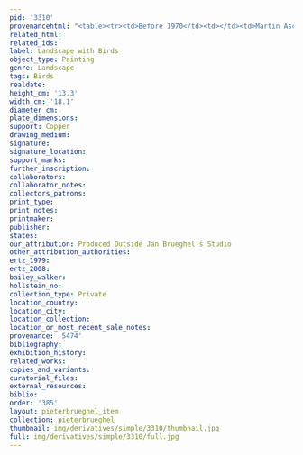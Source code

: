 ```yaml
---
pid: '3310'
provenancehtml: "<table><tr><td>Before 1970</td><td></td><td>Martin Ascher Collection</td></tr></table>"
related_html:
related_ids:
label: Landscape with Birds
object_type: Painting
genre: Landscape
tags: Birds
realdate:
height_cm: '13.3'
width_cm: '18.1'
diameter_cm:
plate_dimensions:
support: Copper
drawing_medium:
signature:
signature_location:
support_marks:
further_inscription:
collaborators:
collaborator_notes:
collectors_patrons:
print_type:
print_notes:
printmaker:
publisher:
states:
our_attribution: Produced Outside Jan Brueghel's Studio
other_attribution_authorities:
ertz_1979:
ertz_2008:
bailey_walker:
hollstein_no:
collection_type: Private
location_country:
location_city:
location_collection:
location_or_most_recent_sale_notes:
provenance: '5474'
bibliography:
exhibition_history:
related_works:
copies_and_variants:
curatorial_files:
external_resources:
biblio:
order: '385'
layout: pieterbrueghel_item
collection: pieterbrueghel
thumbnail: img/derivatives/simple/3310/thumbnail.jpg
full: img/derivatives/simple/3310/full.jpg
---
```

